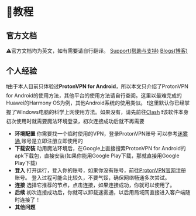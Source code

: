 # 📝教程

## 官方文档
⚠官方文档均为英文，如有需要请自行翻译。
[Support(帮助与支持)](https://protonvpn.com/support/)
[Blogs(博客)](https://protonvpn.com/blog/)

## 个人经验
❗由于本人目前只体验过**ProtonVPN for Android**，所以本文只介绍了ProtonVPN for Android的使用方法，其他平台的使用方法请自行查阅。这里以最难完成的Huawei的Harmony OS为例，其他Android系统的使用类似。
❗这里默认你已经掌握了Windows电脑的科学上网使用方法。如果没有，请先前往[Clash](https://github.com/MossDream/Powerful-Tools-Instruction/tree/main/VPN/Clash%20for%20Windows)
❗该软件本身初次使用时就需要魔法环境登录，初次连接成功后就不再需要

* **环境配置**
你需要找一个临时使用的VPN，登录ProtonVPN账号
可以参考[迷雾通](https://geph.io/zhs),账号是立即注册立即使用的
* **下载安装**
动用魔法环境后，在Google上直接搜索ProtonVPN for Android的apk下载包，直接安装(如果你能用Google Play下载，那就直接用Google Play下载)
* **登入**
打开运行，登入你的账号，如果你没有账号，前往[ProtonVPN官网](https://protonvpn.com/)注册账号。
登入过程可能会比较久，不要气馁，确保网络畅通多次尝试。
* **连接**
选择它推荐的节点，点击连接，如果连接成功，你就可以使用了。
* **后续**
初次连接成功后，你就可以卸载迷雾通，以后用局域网直接进入客户端随时连接了！
* **其他问题**
  

